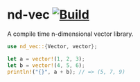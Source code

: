 # nd-vec [![Build](https://github.com/Basicprogrammer10/nd-vec/actions/workflows/rust.yml/badge.svg)](https://github.com/Basicprogrammer10/nd-vec/actions/workflows/rust.yml)

A compile time n-dimensional vector library.

```rust
use nd_vec::{Vector, vector};

let a = vector!(1, 2, 3);
let b = vector!(4, 5, 6);
println!("{}", a + b); // => (5, 7, 9)
```
